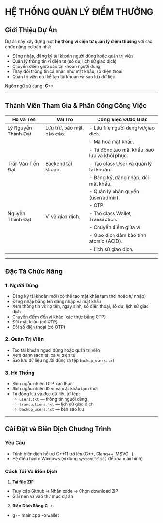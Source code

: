 # HỆ THỐNG QUẢN LÝ ĐIỂM THƯỞNG

## Giới Thiệu Dự Án

Dự án này xây dựng một **hệ thống ví điện tử quản lý điểm thưởng** với các chức năng cơ bản như:
- Đăng nhập, đăng ký tài khoản người dùng hoặc quản trị viên
- Quản lý thông tin ví điện tử (số dư, lịch sử giao dịch)
- Chuyển điểm giữa các tài khoản người dùng
- Thay đổi thông tin cá nhân như mật khẩu, số điện thoại
- Quản trị viên có thể tạo tài khoản và sao lưu dữ liệu

Ngôn ngữ sử dụng: **C++**

---

##  Thành Viên Tham Gia & Phân Công Công Việc

| Họ và Tên              | Vai Trò                         | Công Việc Được Giao                                  |
|------------------------|---------------------------------|------------------------------------------------------|
| Lý Nguyễn Thành Đạt    | Lưu trữ, bảo mật, báo cáo.      |- Lưu file người dùng/ví/giao dịch.                   |
|                        |                                 |- Mã hoá mật khẩu.                                    |
|                        |                                 |- Tự động tạo mật khẩu, sao lưu và khôi phục.         |
| Trần Văn Tiến Đạt      | Backend tài khoản.              |- Tạo class User và quản lý tài khoản.                |
|                        |                                 |- Đăng ký, đăng nhập, đổi mật khẩu.                   |
|                        |                                 |- Quản lý phân quyền (user/admin).                    | 
|                        |                                 |- OTP.                                                |
| Nguyễn Thành Đạt       | Ví và giao dịch.                |- Tạo class Wallet, Transaction.                      |
|                        |                                 |- Chuyển điểm giữa ví.                                |
|                        |                                 |- Giao dịch đảm bảo tính atomic (ACID).               |
|                        |                                 |- Lịch sử giao dịch.                                  |

---

## Đặc Tả Chức Năng

### 1. Người Dùng
- Đăng ký tài khoản mới (có thể tạo mật khẩu tạm thời hoặc tự nhập)
- Đăng nhập bằng tên đăng nhập và mật khẩu
- Xem thông tin ví: họ tên, ngày sinh, số điện thoại, số dư, lịch sử giao dịch
- Chuyển điểm đến ví khác (xác thực bằng OTP)
- Đổi mật khẩu (có OTP)
- Đổi số điện thoại (có OTP)

### 2. Quản Trị Viên
- Tạo tài khoản người dùng hoặc quản trị viên
- Xem danh sách tất cả ví điện tử
- Sao lưu dữ liệu người dùng ra tệp `backup_users.txt`

### 3. Hệ Thống
- Sinh ngẫu nhiên OTP xác thực
- Sinh ngẫu nhiên ID ví và mật khẩu tạm thời
- Tự động lưu và đọc dữ liệu từ tệp:
  - `users.txt` — thông tin người dùng
  - `transactions.txt` — lịch sử giao dịch
  - `backup_users.txt` — bản sao lưu

---

## Cài Đặt và Biên Dịch Chương Trình

### Yêu Cầu
- Trình biên dịch hỗ trợ C++11 trở lên (G++, Clang++, MSVC...)
- Hệ điều hành: Windows (vì dùng `system("cls")` để xóa màn hình)

### Cách Tải Và Biên Dịch
1. **Tải file ZIP**
- Truy cập Github -> Nhấn code -> Chọn download ZIP
- Giải nén và vào thư mục dự án
2. **Biên Dịch Bằng G++**
- g++ main.cpp -o wallet
